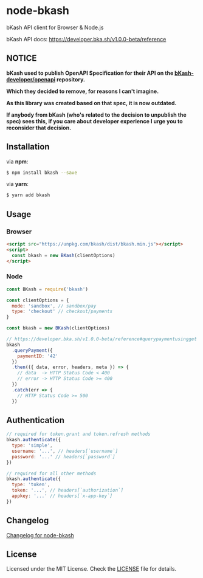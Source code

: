 # node-bkash

bKash API client for Browser & Node.js

bKash API docs: https://developer.bka.sh/v1.0.0-beta/reference

## NOTICE

**bKash used to publish OpenAPI Specification for their API on the [bKash-developer/openapi](https://github.com/bKash-developer/openapi) repository.**

**Which they decided to remove, for reasons I can't imagine.**

**As this library was created based on that spec, it is now outdated.**

**If anybody from bKash (who's related to the decision to unpublish the spec) sees this, if you care about developer experience I urge you to reconsider that decision.**

## Installation

via **npm**:

```sh
$ npm install bkash --save
```

via **yarn**:

```sh
$ yarn add bkash
```

## Usage

### Browser

```html
<script src="https://unpkg.com/bkash/dist/bkash.min.js"></script>
<script>
  const bkash = new BKash(clientOptions)
</script>
```

### Node

```js
const BKash = require('bkash')

const clientOptions = {
  mode: 'sandbox', // sandbox/pay
  type: 'checkout' // checkout/payments
}

const bkash = new BKash(clientOptions)

// https://developer.bka.sh/v1.0.0-beta/reference#querypaymentusingget
bkash
  .queryPayment({
    paymentID: '42'
  })
  .then(({ data, error, headers, meta }) => {
    // data  -> HTTP Status Code < 400
    // error -> HTTP Status Code >= 400
  })
  .catch(err => {
    // HTTP Status Code >= 500
  })
```

## Authentication

```js
// required for token.grant and token.refresh methods
bkash.authenticate({
  type: 'simple',
  username: '...', // headers[`username`]
  password: '...' // headers[`password`]
})

// required for all other methods
bkash.authenticate({
  type: 'token',
  token: '...', // headers[`authorization`]
  appkey: '...' // headers[`x-app-key`]
})
```

## Changelog

[Changelog for node-bkash](https://github.com/MunifTanjim/node-bkash/blob/master/CHANGELOG.md)

## License

Licensed under the MIT License. Check the [LICENSE](https://github.com/MunifTanjim/node-bkash/blob/master/LICENSE) file for details.
